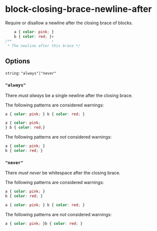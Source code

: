 # block-closing-brace-newline-after

Require or disallow a newline after the closing brace of blocks.

```css
    a { color: pink; }
    b { color: red; }↑
/**                  ↑  
 * The newline after this brace */
```

## Options

`string`: `"always"|"never"`

### `"always"`

There *must always* be a single newline after the closing brace.

The following patterns are considered warnings:

```css
a { color: pink; } b { color: red; }
```

```css
a { color: pink;
} b { color: red;}
```

The following patterns are *not* considered warnings:

```css
a { color: pink; } 
b { color: red; }
```

### `"never"`

There *must never* be whitespace after the closing brace.

The following patterns are considered warnings:

```css
a { color: pink; }
b { color: red; }
```

```css
a { color: pink; } b { color: red; }
```

The following patterns are *not* considered warnings:

```css
a { color: pink; }b { color: red; }
```
